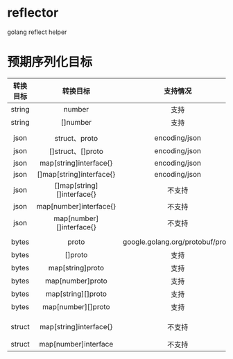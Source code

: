 # reflector
golang reflect helper

#   预期序列化目标

转换目标|转换目标|支持情况|说明
:---:|:---:|:---:|:---:
string|number|支持|使用strconv
string|[]number|支持|用逗号隔开
|||
json|struct、proto|encoding/json
json|[]struct、[]proto|encoding/json
json|map[string]interface{}|encoding/json
json|[]map[string]interface{}|encoding/json
json|[]map[string][]interface{}|不支持|interface{}已含[]interface{}
json|map[number]interface{}|不支持|json没有非字符串的key
json|map[number][]interface{}|不支持|同上
|||
bytes|proto|google.golang.org/protobuf/proto|pb3规范
bytes|[]proto|支持|用自己的打包算法
bytes|map[string]proto|支持
bytes|map[number]proto|支持
bytes|map[string][]proto|支持
bytes|map[number][]proto|支持
|||
struct|map[string]interface{}|不支持|可使用github.com/mitchellh/mapstructure
struct|map[number]interface|不支持|struct没有非字符串的key